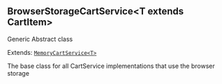 ## BrowserStorageCartService&lt;T extends CartItem&gt;

<span class="badge badge-primary">Generic</span>
<span class="badge badge-warning">Abstract class</span>



Extends: <a href="api/services/memory-cart-service">`MemoryCartService<T>`</a>

The base class for all CartService implementations that use the browser storage

























